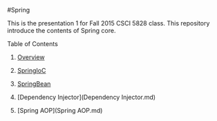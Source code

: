 #Spring

This is the presentation 1 for Fall 2015 CSCI 5828 class. This repository introduce the contents of Spring core.  

Table of Contents    

1. [Overview](Overview.md)

2. [SpringIoC](SpringIoC.md)

3. [SpringBean](SpringBean.md)

4. [Dependency Injector](Dependency Injector.md)

5. [Spring AOP](Spring AOP.md)

